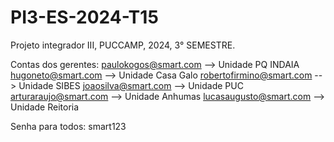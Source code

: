 # PI3-ES-2024-T15
Projeto integrador III, PUCCAMP, 2024, 3° SEMESTRE.

Contas dos gerentes:
paulokogos@smart.com --> Unidade PQ INDAIA
hugoneto@smart.com --> Unidade Casa Galo
robertofirmino@smart.com --> Unidade SIBES
joaosilva@smart.com --> Unidade PUC
arturaraujo@smart.com --> Unidade Anhumas
lucasaugusto@smart.com --> Unidade Reitoria

Senha para todos: smart123
